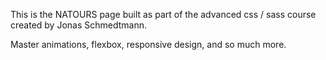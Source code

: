 This is the NATOURS page built as part of the advanced css / sass course created by Jonas Schmedtmann.

Master animations, flexbox, responsive design, and so much more.
